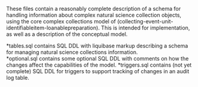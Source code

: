 These files contain a reasonably complete description of a schema for
handling information about complex natural science collection objects, 
using the core complex collections model of (collecting-event-unit-
identifiableitem-loanablepreparation).  This is intended for 
implementation, as well as a description of the conceptual model.

*tables.sql contains SQL DDL with liquibase markup describing a 
schema for managing natural science collections information.  
*optional.sql contains some optional SQL DDL with comments on how
the changes affect the capabilities of the model.
*triggers.sql contains (not yet complete) SQL DDL for triggers to 
support tracking of changes in an audit log table.

